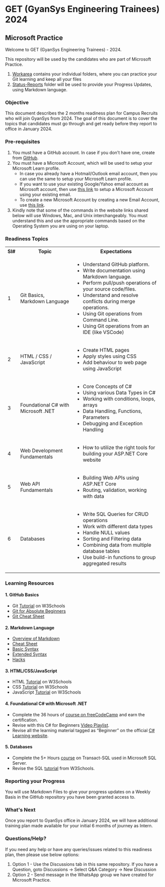 # GET (GyanSys Engineering Trainees) 2024

## Microsoft Practice

Welcome to GET (GyanSys Engineering Trainees) - 2024.  

This repository will be used by the candidates who are part of Microsoft Practice.

1. [Workarea](./workarea/README.md) contains your individual folders, where you can practice your Git learning and keep all your files
2. [Status-Reports](./status-reports/README.md) folder will be used to provide your Progress Updates, using Markdown language.

### Objective

This document describes the 2 months readiness plan for Campus Recruits who will join GyanSys from 2024.  The goal of this document is to cover the topics that candidates must go through and get ready before they report to office in January 2024.

### Pre-requisites

1.	You must have a GitHub account.  In case if you don’t have one, create from [GitHub](https://github.com/).
2.	You must have a Microsoft Account, which will be used to setup your Microsoft Learn profile.
    *	In case you already have a Hotmail/Outlook email account, then you can use the same to setup your Microsoft Learn profile.
    * 	If you want to use your existing Google/Yahoo email account as Microsoft account, then use [this link](https://signup.live.com/) to setup a Microsoft Account using your existing email.
    * 	To create a new Microsoft Account by creating a new Email Account, use [this link](https://go.microsoft.com/fwlink/p/?linkid=2125440&clcid=0x409&culture=en-us&country=us).
3.	Kindly note that some of the commands in the website links shared below will use Windows, Mac, and Unix interchangeably.  You must understand this and use the appropriate commands based on the Operating System you are using on your laptop.

### Readiness Topics

 <table>
  <tr>
    <th>Sl#</th>
    <th>Topic</th>
    <th>Expectations</th>
  </tr>
  <tr>
    <td>1</td>
    <td>Git Basics, Markdown Language</td>
    <td>
        <ul>
        <li>Understand GitHub platform.</li>
        <li>Write documentation using Markdown language.</li>
        <li>Perform pull/push operations of your source code/files.</li>
        <li>Understand and resolve conflicts during merge operations.</li>
        <li>Using Git operations from Command Line.</li>
        <li>Using Git operations from an IDE (like VSCode)</li>
        <ul>
    </td>
  </tr>
  <tr>
    <td>2</td>
    <td>HTML / CSS / JavaScript</td>
    <td>
        <ul>
        <li>Create HTML pages</li>
        <li>Apply styles using CSS</li>
        <li>Add behaviour to web page using JavaScript</li>
        <ul>
    </td>
  </tr>
  <tr>
    <td>3</td>
    <td>Foundational C# with Microsoft .NET</td>
    <td>
        <ul>
        <li>Core Concepts of C#</li>
        <li>Using various Data Types in C#</li>
        <li>Working with conditions, loops, arrays</li>
        <li>Data Handling, Functions, Parameters</li>
        <li>Debugging and Exception Handling</li>
        <ul>
    </td>
  </tr>
  <tr>
    <td>4</td>
    <td>Web Development Fundamentals</td>
    <td>
        <ul>
        <li>How to utilize the right tools for building your ASP.NET Core website</li>
        <ul>
    </td>
  </tr>
  <tr>
    <td>5</td>
    <td>Web API Fundamentals</td>
    <td>
        <ul>
        <li>Building Web APIs using ASP.NET Core</li>
        <li>Routing, validation, working with data</li>
        <ul>
    </td>
  </tr>
  <tr>
    <td>6</td>
    <td>Databases</td>
    <td>
        <ul>
        <li>Write SQL Queries for CRUD operations</li>
        <li>Work with different data types</li>
        <li>Handle NULL values</li>
        <li>Sorting and Filtering data</li>
        <li>Combining data from multiple database tables</li>
        <li>Use build-in functions to group aggregated results</li>
        <ul>
    </td>
  </tr>
 
  </table> 

### Learning Resources

#### 1.	GitHub Basics
  * Git [Tutorial](https://www.w3schools.com/git/default.asp) on W3Schools
  * [Git for Absolute Beginners](https://www.freecodecamp.org/news/an-introduction-to-git-for-absolute-beginners-86fa1d32ff71/)
  * [Git Cheat Sheet](https://training.github.com/downloads/github-git-cheat-sheet/)  
#### 2.	Markdown Language 
  * [Overview of Markdown](https://www.markdownguide.org/getting-started/)
  * [Cheat Sheet](https://www.markdownguide.org/cheat-sheet/)
  * [Basic Syntax](https://www.markdownguide.org/basic-syntax/)
  * [Extended Syntax](https://www.markdownguide.org/extended-syntax/)
  * [Hacks](https://www.markdownguide.org/hacks/)
#### 3.	HTML/CSS/JavaScript 
  * HTML [Tutorial](https://www.w3schools.com/html/default.asp) on W3Schools
  * CSS [Tutorial](https://www.w3schools.com/css/default.asp) on W3Schools
  * JavaScript [Tutorial](https://www.w3schools.com/js/default.asp) on W3Schools
#### 4.	Foundational C# with Microsoft .NET 
  * Complete the 36 hours of [course on freeCodeCamp](https://aka.ms/csharp-certification) and earn the certification. 
  * Revise with this C# for Beginners [Video Playlist](https://www.youtube.com/playlist?list=PLdo4fOcmZ0oULFjxrOagaERVAMbmG20Xe).
  * Revise all the learning material tagged as “Beginner” on the official [C# Learning website](https://dotnet.microsoft.com/en-us/learn/csharp).
#### 5.	Databases
  * Complete the 5+ Hours [course](https://learn.microsoft.com/en-us/training/paths/get-started-querying-with-transact-sql/) on Transact-SQL used in Microsoft SQL Server.
  * Revise the SQL [tutorial](https://www.w3schools.com/sql/default.asp) from W3Schools.

### Reporting your Progress

You will use Markdown Files to give your progress updates on a Weekly Basis in the GitHub repository you have been granted access to.

### What's Next

Once you report to GyanSys office in January 2024, we will have additional training plan made available for your initial 6 months of journey as Intern.


### Questions/Help?

If you need any help or have any queries/issues related to this readiness plan, then please use below options: 
1. Option 1 - Use the Discussions tab in this same repository. If you have a Question, goto Discussions -> Select Q&A Category -> New Discussion
2. Option 2 - Send message in the WhatsApp group we have created for Microsoft Practice.


